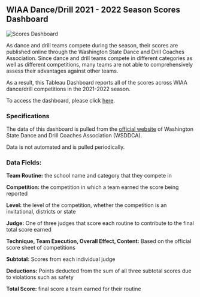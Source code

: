 ## WIAA Dance/Drill 2021 - 2022 Season Scores Dashboard
![Scores Dashboard](/images/Scores-Dashboard.PNG)

As dance and drill teams compete during the season, their scores are published online through the Washington State Dance and Drill Coaches Association. Since dance and drill teams compete in different categories as well as different competitions, many teams are not able to comprehensively assess their advantages against other teams.

As a result, this Tableau Dashboard reports all of the scores across WIAA dance/drill competitions in the 2021-2022 season.

To access the dashboard, please click [here](https://public.tableau.com/app/profile/serena.yin/viz/WIAADanceDrill21-22/Scores).

### Specifications
The data of this dashboard is pulled from the [official website](https://www.wsddca.com/regular-season) of Washington State Dance and Drill Coaches Association (WSDDCA).

Data is not automated and is pulled periodically.

### Data Fields:

**Team Routine:** the school name and category that they compete in

**Competition:** the competition in which a team earned the score being reported

**Level:** the level of the competition, whether the competition is an invitational, districts or state

**Judge:** One of three judges that score each routine to contribute to the final total score earned

**Technique, Team Execution, Overall Effect, Content:** Based on the official score sheet of competitions

**Subtotal:** Scores from each individual judge

**Deductions:** Points deducted from the sum of all three subtotal scores due to violations such as safety

**Total Score:** final score a team earned for their routine

